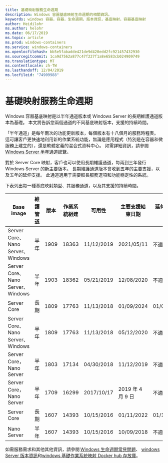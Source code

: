 ```yaml
---
title: 基礎映射服務生命週期
description: Windows 容器基底映射生命週期的相關資訊。
keywords: windows 容器，容器，生命週期，版本資訊，基底映射，容器基底映射
author: Heidilohr
ms.author: helohr
ms.date: 06/17/2019
ms.topic: article
ms.prod: windows-containers
ms.service: windows-containers
ms.openlocfilehash: bb5e5fabadde421de9d420edd2fc921457432930
ms.sourcegitcommit: 1ca9d7562a877c47f227f1a8e6583cb024909749
ms.translationtype: MT
ms.contentlocale: zh-TW
ms.lasthandoff: 12/04/2019
ms.locfileid: "74909988"
---
```

# <a name="base-image-servicing-lifecycles"></a>基礎映射服務生命週期

Windows 容器基底映射是以半年通道版本或 Windows Server 的長期維護通道版本為基礎。 本文將告訴您兩個通道的不同基底映射版本，支援的持續時間。

「半年通道」是每年兩次的功能更新版本，每個版本有十八個月的服務時程表。 這可讓客戶更快速地利用新的作業系統功能，無論是應用程式（特別是在容器和微服務上建立的），還是軟體定義的混合式資料中心。 如需詳細資訊，請參閱[Windows Server 半年通道總覽](https://docs.microsoft.com/windows-server/get-started/semi-annual-channel-overview)。

對於 Server Core 映射，客戶也可以使用長期維護通道，每兩到三年發行 Windows Server 的新主要版本。 長期維護通道版本會收到五年的主要支援，以及五年的延伸支援。 此通道適用于需要較長服務選項和功能穩定性的系統。

下表列出每一種基底映射類型、其服務通道，以及其支援的持續時間。

|Base image                       |維護管道|版本|作業系統組建|可用性|主要支援結束日期|延伸支援日期|
|---------------------------------|-----------------|-------|--------|------------|---------------------------|---------------------|
|Server Core、Nano Server、Windows|半年      |1909   |18363   |11/12/2019  |2021/05/11                 |不適用                  |
|Server Core、Nano Server、Windows|半年      |1903   |18362   |05/21/2019  |12/08/2020                 |不適用                  |
|Server Core                      |長期        |1809   |17763   |11/13/2018  |01/09/2024                 |01/09/2029           |
|Server Core、Nano Server、Windows|半年      |1809   |17763   |11/13/2018  |05/12/2020                 |不適用                  |
|Server Core，Nano Server         |半年      |1803   |17134   |04/30/2018  |11/12/2019                 |不適用                  |
|Server Core，Nano Server         |半年      |1709   |16299   |2017/10/17  |2019 年 4 月 9 日                 |不適用                  |
|Server Core                      |長期        |1607   |14393   |10/15/2016  |01/11/2022                 |01/11/2027           |
|Nano Server                      |半年      |1607   |14393   |10/15/2016  |10/09/2018                 |不適用                  |

如需服務需求和其他其他資訊，請參閱 [Windows 生命週期常見問題](https://support.microsoft.com/help/18581/lifecycle-faq-windows-products)、 [windows Server 版本資訊](https://docs.microsoft.com/windows-server/get-started/windows-server-release-info)和[windows 基礎作業系統映射 Docker hub 存放庫](https://hub.docker.com/_/microsoft-windows-base-os-images)。
